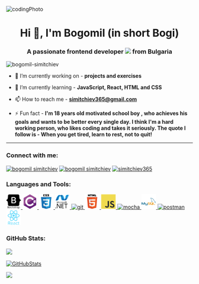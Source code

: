 ![codingPhoto](https://user-images.githubusercontent.com/111244883/228016652-8d8d2ca2-f375-4286-938e-05f3df1981c4.png)

<h1 align="center">Hi 👋, I'm Bogomil (in short Bogi)</h1>
<h3 align="center">A passionate frontend developer <img src="https://media.giphy.com/media/WUlplcMpOCEmTGBtBW/giphy.gif" width="30"> from Bulgaria</h3>

<p align="left"> <img src="https://komarev.com/ghpvc/?username=bogomil-simitchiev&label=Profile%20views&color=0e75b6&style=flat" alt="bogomil-simitchiev" /> </p>

- 🔭 I’m currently working on - <b>projects and exercises</b>

- 🌱 I’m currently learning - <b>JavaScript, React, HTML and CSS</b>

- 📫 How to reach me - <b>simitchiev365@gmail.com</b>

- ⚡ Fun fact - **I'm 18 years old motivated school boy , who achieves his goals and wants to be better every single day. I think I'm a hard working person, who likes coding and takes it seriously. The quote I follow is - When you get tired, learn to rest, not to quit!**
<hr/>
<h3 align="left">Connect with me:</h3>
<p align="left">
<a href="https://linkedin.com/in/bogomil-simitchiev-97593724b/" target="blank"><img align="center" src="https://raw.githubusercontent.com/rahuldkjain/github-profile-readme-generator/master/src/images/icons/Social/linked-in-alt.svg" alt="bogomil simitchiev" height="30" width="40" /></a>
<a href="https://www.facebook.com/BogomilSimitchiev" target="blank"><img align="center" src="https://raw.githubusercontent.com/rahuldkjain/github-profile-readme-generator/master/src/images/icons/Social/facebook.svg" alt="bogomil simitchiev" height="30" width="40" /></a>
<a href="https://instagram.com/simitchiev365" target="blank"><img align="center" src="https://raw.githubusercontent.com/rahuldkjain/github-profile-readme-generator/master/src/images/icons/Social/instagram.svg" alt="simitchiev365" height="30" width="40" /></a>
</p>

<h3 align="left">Languages and Tools:</h3>
<p align="left"> <a href="https://getbootstrap.com" target="_blank" rel="noreferrer"> <img src="https://raw.githubusercontent.com/devicons/devicon/master/icons/bootstrap/bootstrap-plain-wordmark.svg" alt="bootstrap" width="40" height="40"/> </a> <a href="https://www.w3schools.com/cs/" target="_blank" rel="noreferrer"> <img src="https://raw.githubusercontent.com/devicons/devicon/master/icons/csharp/csharp-original.svg" alt="csharp" width="40" height="40"/> </a> <a href="https://www.w3schools.com/css/" target="_blank" rel="noreferrer"> <img src="https://raw.githubusercontent.com/devicons/devicon/master/icons/css3/css3-original-wordmark.svg" alt="css3" width="40" height="40"/> </a> <a href="https://dotnet.microsoft.com/" target="_blank" rel="noreferrer"> <img src="https://raw.githubusercontent.com/devicons/devicon/master/icons/dot-net/dot-net-original-wordmark.svg" alt="dotnet" width="40" height="40"/> </a> <a href="https://git-scm.com/" target="_blank" rel="noreferrer"> <img src="https://www.vectorlogo.zone/logos/git-scm/git-scm-icon.svg" alt="git" width="40" height="40"/> </a> <a href="https://www.w3.org/html/" target="_blank" rel="noreferrer"> <img src="https://raw.githubusercontent.com/devicons/devicon/master/icons/html5/html5-original-wordmark.svg" alt="html5" width="40" height="40"/> </a> <a href="https://developer.mozilla.org/en-US/docs/Web/JavaScript" target="_blank" rel="noreferrer"> <img src="https://raw.githubusercontent.com/devicons/devicon/master/icons/javascript/javascript-original.svg" alt="javascript" width="40" height="40"/> </a> <a href="https://mochajs.org" target="_blank" rel="noreferrer"> <img src="https://www.vectorlogo.zone/logos/mochajs/mochajs-icon.svg" alt="mocha" width="40" height="40"/> </a> <a href="https://www.mysql.com/" target="_blank" rel="noreferrer"> <img src="https://raw.githubusercontent.com/devicons/devicon/master/icons/mysql/mysql-original-wordmark.svg" alt="mysql" width="40" height="40"/> </a> <a href="https://postman.com" target="_blank" rel="noreferrer"> <img src="https://www.vectorlogo.zone/logos/getpostman/getpostman-icon.svg" alt="postman" width="40" height="40"/> </a> <a href="https://reactjs.org/" target="_blank" rel="noreferrer"> <img src="https://raw.githubusercontent.com/devicons/devicon/master/icons/react/react-original-wordmark.svg" alt="react" width="40" height="40"/> </a> </p>
<h3 align="left">GitHub Stats:</h3>

<a href="#"><img align="center" src="https://github-readme-stats.vercel.app/api/top-langs/?username=bogomil-simitchiev&layout=compact&hide_border=true" /></a>

<a href="#"><img align="center" src="https://github-readme-stats.vercel.app/api?username=bogomil-simitchiev&show_icons=true&include_all_commits=true&hide_border=true" alt="GitHubStats" /></a>

 <a href="#"><img src="https://github-readme-streak-stats.herokuapp.com/?user=bogomil-simitchiev&" /></a>
